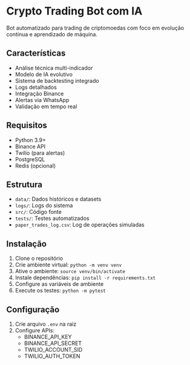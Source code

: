 # Crypto Trading Bot com IA

Bot automatizado para trading de criptomoedas com foco em evolução contínua e aprendizado de máquina.

## Características
- Análise técnica multi-indicador
- Modelo de IA evolutivo
- Sistema de backtesting integrado
- Logs detalhados
- Integração Binance
- Alertas via WhatsApp
- Validação em tempo real

## Requisitos
- Python 3.9+
- Binance API
- Twilio (para alertas)
- PostgreSQL
- Redis (opcional)

## Estrutura
- `data/`: Dados históricos e datasets
- `logs/`: Logs do sistema
- `src/`: Código fonte
- `tests/`: Testes automatizados
- `paper_trades_log.csv`: Log de operações simuladas

## Instalação
1. Clone o repositório
2. Crie ambiente virtual: `python -m venv venv`
3. Ative o ambiente: `source venv/bin/activate`
4. Instale dependências: `pip install -r requirements.txt`
5. Configure as variáveis de ambiente
6. Execute os testes: `python -m pytest`

## Configuração
1. Crie arquivo `.env` na raiz
2. Configure APIs:
   - BINANCE_API_KEY
   - BINANCE_API_SECRET
   - TWILIO_ACCOUNT_SID
   - TWILIO_AUTH_TOKEN
